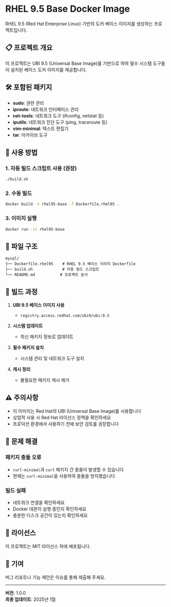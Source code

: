 # RHEL 9.5 Base Docker Image

RHEL 9.5 (Red Hat Enterprise Linux) 기반의 도커 베이스 이미지를 생성하는 프로젝트입니다.

## 📋 프로젝트 개요

이 프로젝트는 UBI 9.5 (Universal Base Image)를 기반으로 하여 필수 시스템 도구들이 설치된 베이스 도커 이미지를 제공합니다.

## 🛠️ 포함된 패키지

- **sudo**: 권한 관리
- **iproute**: 네트워크 인터페이스 관리
- **net-tools**: 네트워크 도구 (ifconfig, netstat 등)
- **iputils**: 네트워크 진단 도구 (ping, traceroute 등)
- **vim-minimal**: 텍스트 편집기
- **tar**: 아카이브 도구

## 🚀 사용 방법

### 1. 자동 빌드 스크립트 사용 (권장)

```bash
./build.sh
```

### 2. 수동 빌드

```bash
docker build -t rhel95-base -f Dockerfile.rhel95 .
```

### 3. 이미지 실행

```bash
docker run -it rhel95-base
```

## 📁 파일 구조

```
mysql/
├── Dockerfile.rhel95    # RHEL 9.5 베이스 이미지 Dockerfile
├── build.sh             # 자동 빌드 스크립트
└── README.md           # 프로젝트 문서
```

## 🔧 빌드 과정

1. **UBI 9.5 베이스 이미지 사용**
   - `registry.access.redhat.com/ubi9/ubi:9.5`

2. **시스템 업데이트**
   - 최신 패키지 정보로 업데이트

3. **필수 패키지 설치**
   - 시스템 관리 및 네트워크 도구 설치

4. **캐시 정리**
   - 불필요한 패키지 캐시 제거

## ⚠️ 주의사항

- 이 이미지는 Red Hat의 UBI (Universal Base Image)를 사용합니다
- 상업적 사용 시 Red Hat 라이선스 정책을 확인하세요
- 프로덕션 환경에서 사용하기 전에 보안 검토를 권장합니다

## 🐛 문제 해결

### 패키지 충돌 오류
- `curl-minimal`과 `curl` 패키지 간 충돌이 발생할 수 있습니다
- 현재는 `curl-minimal`을 사용하여 충돌을 방지했습니다

### 빌드 실패
- 네트워크 연결을 확인하세요
- Docker 데몬이 실행 중인지 확인하세요
- 충분한 디스크 공간이 있는지 확인하세요

## 📝 라이선스

이 프로젝트는 MIT 라이선스 하에 배포됩니다.

## 🤝 기여

버그 리포트나 기능 제안은 이슈를 통해 제출해 주세요.

---

**버전**: 1.0.0  
**최종 업데이트**: 2025년 1월 